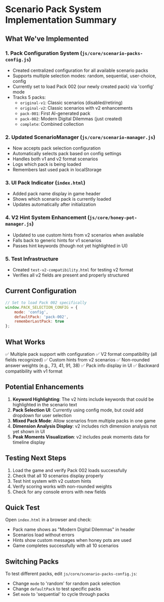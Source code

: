 # Scenario Pack System Implementation Summary

## What We've Implemented

### 1. **Pack Configuration System** (`js/core/scenario-packs-config.js`)
- Created centralized configuration for all available scenario packs
- Supports multiple selection modes: random, sequential, user-choice, config
- Currently set to load Pack 002 (our newly created pack) via 'config' mode
- Tracks 5 packs:
  - `original-v1`: Classic scenarios (disabled/retiring)
  - `original-v2`: Classic scenarios with v2 enhancements
  - `pack-001`: First AI-generated pack
  - `pack-002`: Modern Digital Dilemmas (just created)
  - `complete`: Combined collection

### 2. **Updated ScenarioManager** (`js/core/scenario-manager.js`)
- Now accepts pack selection configuration
- Automatically selects pack based on config settings
- Handles both v1 and v2 format scenarios
- Logs which pack is being loaded
- Remembers last used pack in localStorage

### 3. **UI Pack Indicator** (`index.html`)
- Added pack name display in game header
- Shows which scenario pack is currently loaded
- Updates automatically after initialization

### 4. **V2 Hint System Enhancement** (`js/core/honey-pot-manager.js`)
- Updated to use custom hints from v2 scenarios when available
- Falls back to generic hints for v1 scenarios
- Passes hint keywords (though not yet highlighted in UI)

### 5. **Test Infrastructure**
- Created `test-v2-compatibility.html` for testing v2 format
- Verifies all v2 fields are present and properly structured

## Current Configuration

```javascript
// Set to load Pack 002 specifically
window.PACK_SELECTION_CONFIG = {
    mode: 'config',
    defaultPack: 'pack-002',
    rememberLastPack: true
};
```

## What Works

✅ Multiple pack support with configuration
✅ V2 format compatibility (all fields recognized)
✅ Custom hints from v2 scenarios
✅ Non-rounded answer weights (e.g., 73, 41, 91, 38)
✅ Pack info display in UI
✅ Backward compatibility with v1 format

## Potential Enhancements

1. **Keyword Highlighting**: The v2 hints include keywords that could be highlighted in the scenario text
2. **Pack Selection UI**: Currently using config mode, but could add dropdown for user selection
3. **Mixed Pack Mode**: Allow scenarios from multiple packs in one game
4. **Dimension Analysis Display**: v2 includes rich dimension analysis not yet shown in UI
5. **Peak Moments Visualization**: v2 includes peak moments data for timeline display

## Testing Next Steps

1. Load the game and verify Pack 002 loads successfully
2. Check that all 10 scenarios display properly
3. Test hint system with v2 custom hints
4. Verify scoring works with non-rounded weights
5. Check for any console errors with new fields

## Quick Test

Open `index.html` in a browser and check:
- Pack name shows as "Modern Digital Dilemmas" in header
- Scenarios load without errors
- Hints show custom messages when honey pots are used
- Game completes successfully with all 10 scenarios

## Switching Packs

To test different packs, edit `js/core/scenario-packs-config.js`:
- Change `mode` to 'random' for random pack selection
- Change `defaultPack` to test specific packs
- Set `mode` to 'sequential' to cycle through packs